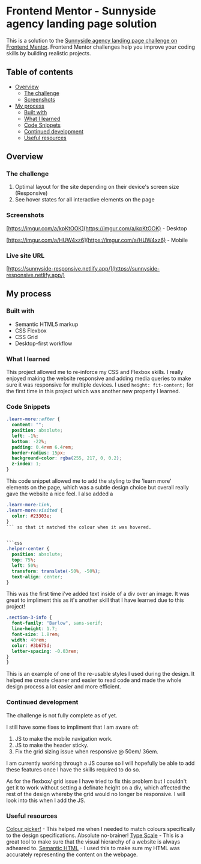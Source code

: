 # Frontend Mentor - Sunnyside agency landing page solution

This is a solution to the [Sunnyside agency landing page challenge on Frontend Mentor](https://www.frontendmentor.io/challenges/sunnyside-agency-landing-page-7yVs3B6ef). Frontend Mentor challenges help you improve your coding skills by building realistic projects.

## Table of contents

- [Overview](#overview)
  - [The challenge](#the-challenge)
  - [Screenshots](#screenshot)
- [My process](#my-process)
  - [Built with](#built-with)
  - [What I learned](#what-i-learned)
  - [Code Snippets](#code-snippets)
  - [Continued development](#continued-development)
  - [Useful resources](#useful-resources)

## Overview

### The challenge

1. Optimal layout for the site depending on their device's screen size (Responsive)
2. See hover states for all interactive elements on the page

### Screenshots

[https://imgur.com/a/kpKtOOK](https://imgur.com/a/kpKtOOK) - Desktop 

[https://imgur.com/a/HUW4xz6](https://imgur.com/a/HUW4xz6) - Mobile 

### Live site URL 

[https://sunnyside-responsive.netlify.app/](https://sunnyside-responsive.netlify.app/)

## My process

### Built with

- Semantic HTML5 markup
- CSS Flexbox
- CSS Grid
- Desktop-first workflow

### What I learned

This project allowed me to re-inforce my CSS and Flexbox skills. 
I really enjoyed making the website responsive and adding media queries to make sure it was responsive for multiple devices. 
I used ``` height: fit-content; ``` for the first time in this project which was another new property I learned. 

### Code Snippets

```css
.learn-more::after {
  content: "";
  position: absolute;
  left: -1%;
  bottom: -22%;
  padding: 0.4rem 6.4rem;
  border-radius: 15px;
  background-color: rgba(255, 217, 0, 0.2);
  z-index: 1;
}
```
This code snippet allowed me to add the styling to the 'learn more' elements on the page, which was a subtle design choice but overall really gave the website a nice feel. I also added a 
```css
.learn-more:link,
.learn-more:visited {
  color: #23303e;
}
``` so that it matched the colour when it was hovered. 


```css
.helper-center {
  position: absolute;
  top: 75%;
  left: 50%;
  transform: translate(-50%, -50%);
  text-align: center;
}
```
This was the first time i've added text inside of a div over an image. 
It was great to impliment this as it's another skill that I have learned due to this project! 


```css
.section-3-info {
  font-family: "Barlow", sans-serif;
  line-height: 1.7;
  font-size: 1.8rem;
  width: 40rem;
  color: #3b675d;
  letter-spacing: -0.03rem;
}
}
```
This is an example of one of the re-usable styles I used during the design. 
It helped me create cleaner and easier to read code and made the whole design process a lot easier and more efficient. 


### Continued development

The challenge is not fully complete as of yet. 

I still have some fixes to impliment that I am aware of:

1. JS to make the mobile navigation work.
2. JS to make the header sticky.
3. Fix the grid sizing issue when responsive @ 50em/ 36em.

I am currently working through a JS course so I will hopefully be able to add these features once I have the skills required to do so. 

As for the flexbox/ grid issue I have tried to fix this problem but I couldn't get it to work without setting a definate height on a div,
which affected the rest of the design whereby the grid would no longer be responsive. I will look into this when I add the JS. 

### Useful resources

[Colour picker!](https://imagecolorpicker.com/) - This helped me when I needed to match colours specifically to the design specifications. Absolute no-brainer! 
[Type Scale](https://type-scale.com/) - This is a great tool to make sure that the visual hierarchy of a website is always adheared to. 
[Semantic HTML](https://htmlreference.io/semantic/) - I used this to make sure my HTML was accurately representing the content on the webpage. 



